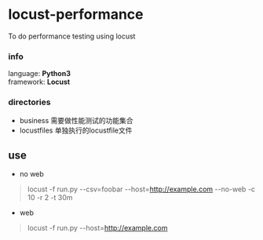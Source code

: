 # locust-performance
To do performance testing using locust

### info
language: **Python3**<br/>
framework: **Locust**<br/>

### directories
+ business       需要做性能测试的功能集合
+ locustfiles    单独执行的locustfile文件

## use
+ no web

> locust -f run.py --csv=foobar --host=http://example.com --no-web -c 10 -r 2 -t 30m

+ web

> locust -f run.py --host=http://example.com
